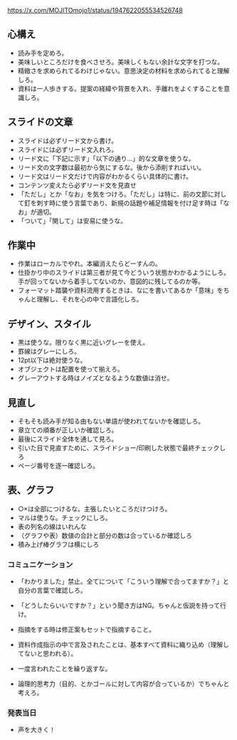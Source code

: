 https://x.com/MOJITOmojo1/status/1947622055534526748

## 心構え

* 読み手を定めろ。
* 美味しいところだけを食べさせろ。美味しくもない余計な文字を打つな。
* 精緻さを求められてるわけじゃない。意思決定の材料を求められてると理解しろ。
* 資料は一人歩きする。提案の経緯や背景を入れ、手離れをよくすることを意識しろ。

## スライドの文章

* スライドは必ずリード文から書け。
* スライドには必ずリード文入れろ。
* リード文に「下記に示す」「以下の通り…」的な文章を使うな。
* リード文の文字数は最初から気にするな。後から添削すればいい。
* リード文はリード文だけで内容がわかるくらい具体的に書け。
* コンテンツ変えたら必ずリード文を見直せ
* 「ただし」とか「なお」を気をつけろ。「ただし」は特に、前の文節に対して釘を刺す時に使う言葉であり、新規の話題や補足情報を付け足す時は「なお」が適切。
* 「ついて」「関して」は安易に使うな。

## 作業中

* 作業はローカルでやれ。本編消えたらどーすんの。
* 仕掛かり中のスライドは第三者が見て今どういう状態かわかるようにしろ。手が回ってないから着手してないのか、意図的に残してるのか等。
* フォーマット踏襲や資料流用するときは、なにを書いてあるか「意味」をちゃんと理解し、それを心の中で言語化しろ。

## デザイン、スタイル

* 黒は使うな。限りなく黒に近いグレーを使え。
* 罫線はグレーにしろ。
* 12pt以下は絶対使うな。
* オブジェクトは配置を使って揃えろ。
* グレーアウトする時はノイズとなるような数値は消せ。

## 見直し

* そもそも読み手が知る由もない単語が使われてないかを確認しろ。
* 章立ての順番が正しいか確認しろ。
* 最後にスライド全体を通して見ろ。
* 引いた目で見直すために、スライドショー/印刷した状態で最終チェックしろ
* ページ番号を逐一確認しろ。

## 表、グラフ

* ○×は全部につけるな。主張したいところだけつけろ。
* マルは使うな。チェックにしろ。
* 表の列名の線はいれんな
* （グラフや表）数値の合計と部分の数は合っているか確認しろ
* 積み上げ棒グラフは横にしろ

### コミュニケーション

* 「わかりました」禁止。全てについて「こういう理解で合ってますか？」と自分の言葉で確認しろ。
* 「どうしたらいいですか？」という聞き方はNG。ちゃんと仮説を持って行け。
* 指摘をする時は修正案もセットで指摘すること。
* 資料作成指示の中で言及されたことは、基本すべて資料に織り込め（理解してないと思われる）。
* 一度言われたことを繰り返すな。

* 論理的思考力（目的、とかゴールに対して内容が合っているか）でちゃんと考えろ。

### 発表当日

* 声を大きく！